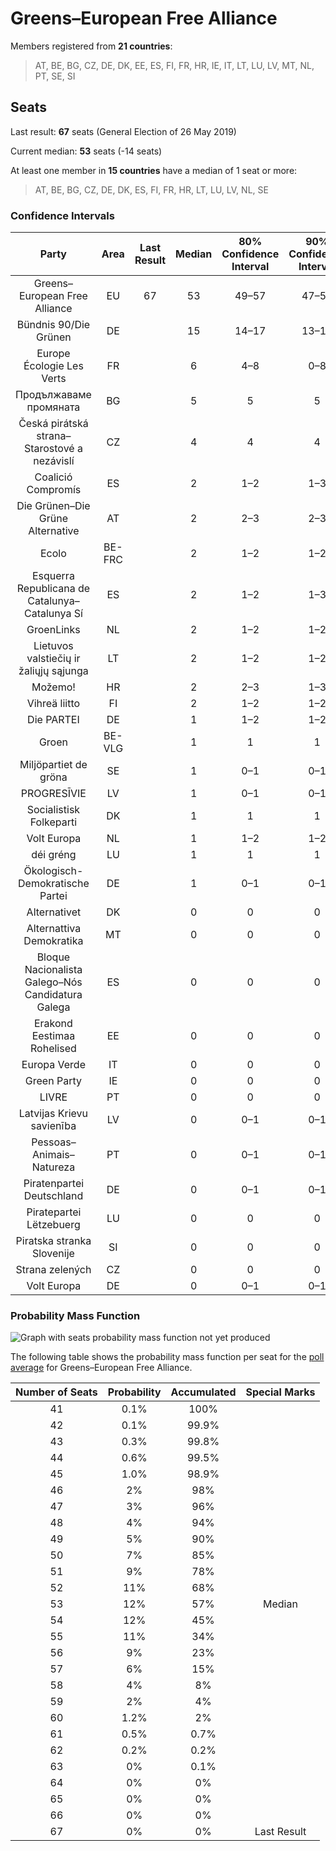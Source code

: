# Greens–European Free Alliance

Members registered from **21 countries**:

> AT, BE, BG, CZ, DE, DK, EE, ES, FI, FR, HR, IE, IT, LT, LU, LV, MT, NL, PT, SE, SI

## Seats

Last result: **67** seats (General Election of 26 May 2019)

Current median: **53** seats (-14 seats)

At least one member in **15 countries** have a median of 1 seat or more:

> AT, BE, BG, CZ, DE, DK, ES, FI, FR, HR, LT, LU, LV, NL, SE

### Confidence Intervals

| Party | Area | Last Result | Median | 80% Confidence Interval | 90% Confidence Interval | 95% Confidence Interval | 99% Confidence Interval |
|:-----:|:----:|:-----------:|:------:|:-----------------------:|:-----------------------:|:-----------------------:|:-----------------------:|
| Greens–European Free Alliance | EU | 67 | 53 | 49–57 | 47–58 | 46–59 | 43–61 |
| Bündnis 90/Die Grünen | DE | | 15 | 14–17 | 13–18 | 13–18 | 12–19 |
| Europe Écologie Les Verts | FR | | 6 | 4–8 | 0–8 | 0–9 | 0–9 |
| Продължаваме промяната | BG | | 5 | 5 | 5 | 5 | 5 |
| Česká pirátská strana–Starostové a nezávislí | CZ | | 4 | 4 | 4 | 4 | 4 |
| Coalició Compromís | ES | | 2 | 1–2 | 1–3 | 1–3 | 1–3 |
| Die Grünen–Die Grüne Alternative | AT | | 2 | 2–3 | 2–3 | 2–3 | 1–3 |
| Ecolo | BE-FRC | | 2 | 1–2 | 1–2 | 1–2 | 1–2 |
| Esquerra Republicana de Catalunya–Catalunya Sí | ES | | 2 | 1–2 | 1–3 | 1–3 | 1–3 |
| GroenLinks | NL | | 2 | 1–2 | 1–2 | 1–2 | 1–3 |
| Lietuvos valstiečių ir žaliųjų sąjunga | LT | | 2 | 1–2 | 1–2 | 1–2 | 1–2 |
| Možemo! | HR | | 2 | 2–3 | 1–3 | 1–3 | 1–3 |
| Vihreä liitto | FI | | 2 | 1–2 | 1–2 | 1–2 | 1–2 |
| Die PARTEI | DE | | 1 | 1–2 | 1–2 | 1–2 | 1–3 |
| Groen | BE-VLG | | 1 | 1 | 1 | 1 | 1 |
| Miljöpartiet de gröna | SE | | 1 | 0–1 | 0–1 | 0–1 | 0–1 |
| PROGRESĪVIE | LV | | 1 | 0–1 | 0–1 | 0–1 | 0–1 |
| Socialistisk Folkeparti | DK | | 1 | 1 | 1 | 1 | 1–2 |
| Volt Europa | NL | | 1 | 1–2 | 1–2 | 1–2 | 0–2 |
| déi gréng | LU | | 1 | 1 | 1 | 1 | 0–1 |
| Ökologisch-Demokratische Partei | DE | | 1 | 0–1 | 0–1 | 0–1 | 0–1 |
| Alternativet | DK | | 0 | 0 | 0 | 0 | 0 |
| Alternattiva Demokratika | MT | | 0 | 0 | 0 | 0 | 0 |
| Bloque Nacionalista Galego–Nós Candidatura Galega | ES | | 0 | 0 | 0 | 0–1 | 0–1 |
| Erakond Eestimaa Rohelised | EE | | 0 | 0 | 0 | 0 | 0 |
| Europa Verde | IT | | 0 | 0 | 0 | 0 | 0 |
| Green Party | IE | | 0 | 0 | 0 | 0 | 0 |
| LIVRE | PT | | 0 | 0 | 0 | 0 | 0 |
| Latvijas Krievu savienība | LV | | 0 | 0–1 | 0–1 | 0–1 | 0–1 |
| Pessoas–Animais–Natureza | PT | | 0 | 0–1 | 0–1 | 0–1 | 0–1 |
| Piratenpartei Deutschland | DE | | 0 | 0–1 | 0–1 | 0–1 | 0–1 |
| Piratepartei Lëtzebuerg | LU | | 0 | 0 | 0 | 0 | 0 |
| Piratska stranka Slovenije | SI | | 0 | 0 | 0 | 0 | 0 |
| Strana zelených | CZ | | 0 | 0 | 0 | 0 | 0 |
| Volt Europa | DE | | 0 | 0–1 | 0–1 | 0–1 | 0–1 |

### Probability Mass Function

![Graph with seats probability mass function not yet produced](average-2021-11-30-seats-pmf-greens–europeanfreealliance.png "Seats Probability Mass Function")

The following table shows the probability mass function per seat for the [poll average](average-2021-11-30.html) for Greens–European Free Alliance.

| Number of Seats | Probability | Accumulated | Special Marks |
|:---------------:|:-----------:|:-----------:|:-------------:|
| 41 | 0.1% | 100% |  |
| 42 | 0.1% | 99.9% |  |
| 43 | 0.3% | 99.8% |  |
| 44 | 0.6% | 99.5% |  |
| 45 | 1.0% | 98.9% |  |
| 46 | 2% | 98% |  |
| 47 | 3% | 96% |  |
| 48 | 4% | 94% |  |
| 49 | 5% | 90% |  |
| 50 | 7% | 85% |  |
| 51 | 9% | 78% |  |
| 52 | 11% | 68% |  |
| 53 | 12% | 57% | Median |
| 54 | 12% | 45% |  |
| 55 | 11% | 34% |  |
| 56 | 9% | 23% |  |
| 57 | 6% | 15% |  |
| 58 | 4% | 8% |  |
| 59 | 2% | 4% |  |
| 60 | 1.2% | 2% |  |
| 61 | 0.5% | 0.7% |  |
| 62 | 0.2% | 0.2% |  |
| 63 | 0% | 0.1% |  |
| 64 | 0% | 0% |  |
| 65 | 0% | 0% |  |
| 66 | 0% | 0% |  |
| 67 | 0% | 0% | Last Result |


